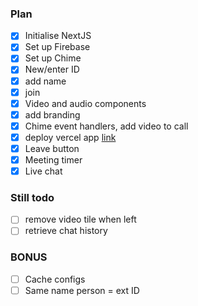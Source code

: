### Plan

- [x] Initialise NextJS
- [x] Set up Firebase
- [x] Set up Chime
- [x] New/enter ID
- [x] add name
- [x] join
- [x] Video and audio components
- [x] add branding
- [x] Chime event handlers, add video to call
- [x] deploy vercel app [link](https://else-snow-adam.vercel.app/)
- [x] Leave button
- [x] Meeting timer
- [x] Live chat

### Still todo

- [ ] remove video tile when left
- [ ] retrieve chat history

### BONUS

- [ ] Cache configs
- [ ] Same name person = ext ID
